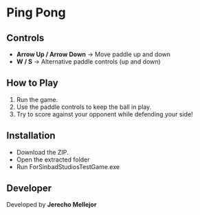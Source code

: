 # Ping Pong  

## Controls
- **Arrow Up / Arrow Down** → Move paddle up and down  
- **W / S** → Alternative paddle controls (up and down)

## How to Play
1. Run the game.  
2. Use the paddle controls to keep the ball in play.  
3. Try to score against your opponent while defending your side!  

## Installation
- Download the ZIP.  
- Open the extracted folder
- Run ForSinbadStudiosTestGame.exe

## Developer
Developed by **Jerecho Mellejor**
